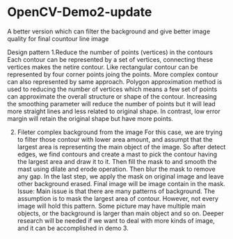 # OpenCV-Demo2-update
A better version which can filter the background and give better image quality for final countour line image

Design pattern
1.Reduce the number of points (vertices) in the contours
Each contour can be represented by a set of vertices, connecting these vertices makes the netire contour. Like rectangular contour can be represented by four corner points joing the points.
More complex contour can also represented by same approach. Polygon approximation method is used to reducing the number of vertices which means a few set of points can approximate the overall structure or shape of the contour. Increasing the smoothing parameter will reduce the number of points but it will lead more straight lines and less related to original shape. In contrast, low error margin will retain the original shape but have more points.

2. Fileter complex background from the image
For this case, we are trying to filter those contour with lower area amount, and assumpt that the largest area is representing the main object of the image. So after detect edges, we find contours and create a mast to pick the contour having the largest area and draw it to it. Then fill the mask to and smooth the mast using dilate and erode operation. Then blur the mask to remove any gap. In the last step, we apply the mask on original image and leave other background erased. Final image will be image contain in the mask.
Issue: Main issue is that there are many patterns of background. The assumption is to mask the largest area of contour. However, not every image will hold this pattern. Some picture may have multiple main objects, or the background is larger than main object and so on. Deeper research will be needed if we want to deal with more kinds of image, and it can be accomplished in demo 3.
